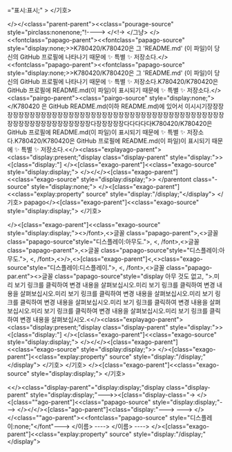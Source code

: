 <font class="papago-parent"><font class="papago-source" style="display:none;">="display:none;">
</font>="표시:표시;" >
</font><font class="papago-parent"><font class="papago-source" style="display:none;"></font>
</font></기호>
</font><font class="papago-parent"><font class="papago-source" style="display:none;">
</font>

</font><font class="papago-parent"><font class="papago-source" style="display:none;"></font><font class="papago-parent"><font class="papago-source" style="display:none;"></font><font class="papago-parent"><font class="papago-source" style="display:none;"><!---
</font><</><<fontclass="papago-parent"><fontclass=""ago-source" style="display:none;"</fontclass="papago-parent" style="표시:none;"!
</font><font class="papago-parent"><font class="papago-source" style="display:none;"></font></></<class=""ago-parent"><<fontclass="papago-source" style="표시:nonenone;"<!---->
</font></></<class="parent-parent"><<class="pourage-source" style="pirclass:nonenone;"!---->
</font><font class="papago-parent"><font class="papago-source" style="display:none;"></font><font class="papago-parent"><font class="papago-source" style="display:none;"></font><!---
</font></></<<class="agoago-parent"><<fontfont>=""ago-source" style="디스플레이::;"</font><!---->
</font><font class="papago-parent"><font class="papago-source" style="display:none;"></font></<!->
</font></그냥>
</font><font class="papago-parent"><font class="papago-source" style="display:none;"></font><font class="papago-parent"><font class="papago-source" style="display:none;"></font><font class="papago-parent"><font class="papago-source" style="display:none;">K780420/K780420 is a ✨ special ✨ repository because its `README.md` (this file) appears on your GitHub profile.</font></font><font class="papago-parent"><font class="papago-source" style="display:none;"></font><font class="papago-parent"><font class="papago-source" style="display:none;">K780420/K780420 is a ✨ special ✨ repository because its `README.md` (this file) appears on your GitHub profile.</font><font class="papago-parent"><font class="papago-source" style="display:none;"></font></><<fontclass="papago-parent"><<fontclass="papago-source" style="display:none;>>K780420/K780420은 그 'README.md' (이 파일)이 당신의 GitHub 프로필에 나타나기 때문에 ✨ 특별 ✨ 저장소다.</font></font></><<fontclass="papago-parent"><<fontclass="papago-source" style="display:none;>>K780420/K780420은 그 'README.md' (이 파일)이 당신의 GitHub 프로필에 나타나기 때문에 ✨ 특별 ✨ 저장소다.</font><font class="papago-parent"><font class="papago-source" style="display:none;"></font><font class="papago-parent"><font class="papago-source" style="display:none;"></font>K780420/K780420은 GitHub 프로필에 README.md(이 파일)이 표시되기 때문에 ✨ 특별 ✨ 저장소다.</font></><class="pairgo-parent"><class="pairgo-source" style="display:none;"></font></K780420 은 GitHub README.md(이하 README.md)에 있어서 이시시기장장장장장장장장장장장장장장장장장장장장장장장장장장장장장장장장장장장장장장장장장장장장장장장장장장장장장장장장장다장장장장장다다다다다</font><font class="papago-parent"><font class="papago-source" style="display:none;"></font></font>K780420/K780420은 GitHub 프로필에 README.md(이 파일)이 표시되기 때문에 ✨ 특별 ✨ 저장소다.</font></font></font>K780420/K780420은 GitHub 프로필에 README.md(이 파일)이 표시되기 때문에 ✨ 특별 ✨ 저장소다.</font><font class="papago-parent"><font class="papago-source" style="display:none;"></font><font class="papago-parent"><font class="papago-source" style="display:none;"></font><font class="papago-parent"><font class="papago-source" style="display:none;">
</font><</><class="explayago-parent"><class="display:present;"display class="display-parent" style="display:">><[class="display:"]
</font><font class="papago-parent"><font class="papago-source" style="display:none;"></font></><[class="exago-parent"]<<class="exago-source" style="display:display;">
</font></></</><[class="exago-parent"]<<class="exago-source" style="display:display;">>
</parentont class="-source" style="display:none;"></font><font class="papago-parent"><font class="papago-source" style="display:none;"></font>
</font></><[class="exago-parent"]<<class="explay:property" source" style="display:"/display;"</display">
</font><font class="papago-parent"><font class="papago-source" style="display:none;"></font></기호>
</font></font>
papago</font><font class="papago-parent"><font class="papago-source" style="display:none;"></font><font class="papago-parent"><font class="papago-source" style="display:none;">
</font></><[class="exago-parent"]<<class="exago-source" style="display:display;">
</font><font class="papago-parent"><font class="papago-source" style="display:none;"></font>
</font></기호>
</font><font class="papago-parent"><font class="papago-source" style="display:none;">
</font>

</font><font class="papago-parent"><font class="papago-source" style="display:none;"></font><font class="papago-parent"><font class="papago-source" style="display:none;"></font><font class="papago-parent"><font class="papago-source" style="display:none;"></font></><[class="exago-parent"]<<class="exago-source" style="display:display;"></font><font class="papago-parent"><font class="papago-source" style="display:none;"></font><>/font>,<>글꼴 class="papago-parent">,<>글꼴 class="papago-source"style="디스플레이:아무도.">, <, /font>,<>글꼴 class="papago-parent">,<>글꼴 class="papago-source"style="디스플레이:아무도.">, <, /font>,<>/>,<>[class="exago-parent"]<,<>class="exago-source"style="디스플레이:디스플레이.">, <, /font>,<>글꼴 class="papago-par.ent"><>글꼴 class="papago-source"style="display 아무 것도 없고, ">.</font><font class="papago-parent"><font class="papago-source" style="display:none;">You can click the Preview link to take a look at your changes.</font>미리 보기 링크를 클릭하여 변경 내용을 살펴보십시오.</font><font class="papago-parent"><font class="papago-source" style="display:none;"></font>미리 보기 링크를 클릭하여 변경 내용을 살펴보십시오.</font></font>미리 보기 링크를 클릭하여 변경 내용을 살펴보십시오.</font><font class="papago-parent"><font class="papago-source" style="display:none;"></font><font class="papago-parent"><font class="papago-source" style="display:none;"></font>미리 보기 링크를 클릭하여 변경 내용을 살펴보십시오.</font></font><font class="papago-parent"><font class="papago-source" style="display:none;"></font>미리 보기 링크를 클릭하여 변경 내용을 살펴보십시오.</font><font class="papago-parent"><font class="papago-source" style="display:none;"></font></font>미리 보기 링크를 클릭하여 변경 내용을 살펴보십시오.</font></font></font>미리 보기 링크를 클릭하여 변경 내용을 살펴보십시오.</font><font class="papago-parent"><font class="papago-source" style="display:none;"></font><font class="papago-parent"><font class="papago-source" style="display:none;"></font><font class="papago-parent"><font class="papago-source" style="display:none;">
</font><</><class="explayago-parent"><class="display:present;"display class="display-parent" style="display:">><[class="display:"]
</font><font class="papago-parent"><font class="papago-source" style="display:none;"></font></><[class="exago-parent"]<<class="exago-source" style="display:display;">
</font></></</><[class="exago-parent"]<<class="exago-source" style="display:display;">>
</font><font class="papago-parent"><font class="papago-source" style="display:none;"></font><font class="papago-parent"><font class="papago-source" style="display:none;"></font>
</font></><[class="exago-parent"]<<class="explay:property" source" style="display:"/display;"</display">
</font><font class="papago-parent"><font class="papago-source" style="display:none;"></font></기호>
</font></font></기호>
</font><font class="papago-parent"><font class="papago-source" style="display:none;"></font><font class="papago-parent"><font class="papago-source" style="display:none;">
</font></><[class="exago-parent"]<<class="exago-source" style="display:display;">
</font><font class="papago-parent"><font class="papago-source" style="display:none;"></font>
</font></기호>
</font><font class="papago-parent"><font class="papago-source" style="display:none;">
</font>

</font><font class="papago-parent"><font class="papago-source" style="display:none;"></font><font class="papago-parent"><font class="papago-source" style="display:none;"></font><font class="papago-parent"><font class="papago-source" style="display:none;">--->
</font><</><class="display-parent"="display:display;"display class="display-parent" style="display:display;"--->><[class="display-class="->
</font><font class="papago-parent"><font class="papago-source" style="display:none;"></font></><[class=""ago-parent"]<<class="papago-source" style="display:display;"--->
</font></></</><[class="ago-parent"]<class="display:"--->
</font><font class="papago-parent"><font class="papago-source" style="display:none;"></font><font class="papago-parent"><font class="papago-source" style="display:none;"></font>--->
</font></></<class=""ago-parent"><<fontclass="papago-source" style="디스플레이:none;"</font"--->
</font><font class="papago-parent"><font class="papago-source" style="display:none;"></font></이름> ---->
</font></font></이름> ---->
</font><font class="papago-parent"><font class="papago-source" style="display:none;"></font><font class="papago-parent"><font class="papago-source" style="display:none;"></font>
</font></><[class="exago-parent"]<<class="explay:property" source" style="display:"/display;"</display">
</font><font class="papago-parent"><font class="papago-source" style="display:none;">
